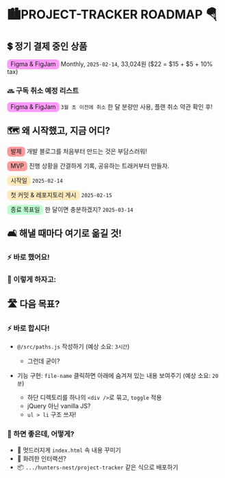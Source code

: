 # 🏙️PROJECT-TRACKER ROADMAP 🪂

## 💲 정기 결제 중인 상품

<span class="highlight pink" style="border-radius: 8px; padding: 2px 8px 4px 8px; background-color: rgba(255, 56, 245, 0.5)">Figma & FigJam</span> Monthly, `2025-02-14`, 33,024원 ($22 = $15 + $5 + 10% tax)

### 🔜 구독 취소 예정 리스트

<span class="highlight pink" style="border-radius: 8px; padding: 2px 8px 4px 8px; background-color: rgba(255, 56, 245, 0.5)">Figma & FigJam</span> `3월 초 이전에 취소` 한 달 분량만 사용, 플랜 취소 약관 확인 후!

## 🗺️ 왜 시작했고, 지금 어디?

<span class="highlight" style="border-radius: 8px; padding: 2px 8px 4px 8px; background-color: rgba(255, 56, 56, 0.5)">발제</span> 개발 블로그를 처음부터 만드는 것은 부담스러워!

<span class="highlight pink" style="border-radius: 8px; padding: 2px 8px 4px 8px; background-color: rgba(255, 56, 56, 0.5)">MVP</span> 진행 상황을 간결하게 기록, 공유하는 트래커부터 만들자.

<span class="highlight yellow" style="border-radius: 8px; padding: 2px 8px 4px 8px; background-color: rgba(255, 192, 55, 0.32)"> 시작일</span> `2025-02-14`

<span class="highlight yellow" style="border-radius: 8px; padding: 2px 8px 4px 8px; background-color: rgba(255, 192, 55, 0.32)"> 첫 커밋 & 레포지토리 게시</span> `2025-02-15`

<span class="highlight green" style="border-radius: 8px; padding: 2px 8px 4px 8px; background-color: rgba(41, 255, 105, 0.3)"> 종료 목표일</span> 한 달이면 충분하겠지? `2025-03-14`

## 🛋️ 해낼 때마다 여기로 옮길 것!

### ⚡ 바로 했어요!

### 💭 이렇게 하자고:

## 🛣️ 다음 목표?

### ⚡ 바로 합시다!

- `@/src/paths.js` 작성하기 (예상 소요: `3시간`)

  - 그런데 굳이?

- 기능 구현: `file-name` 클릭하면 아래에 숨겨져 있는 내용 보여주기 (예상 소요: `20분`)
  - 하단 디렉토리를 하나의 `<div />`로 묶고, `toggle` 적용
  - jQuery 아닌 vanilla JS?
  - `ul > li` 구조 쓰자!

### 💭 하면 좋은데, 어떻게?

- 🦚 멋드러지게 `index.html` 속 내용 꾸미기
- 🐲 화려한 인터랙션?
- 📦 `.../hunters-nest/project-tracker` 같은 식으로 배포하기
